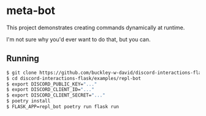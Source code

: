 # meta-bot

This project demonstrates creating commands dynamically at runtime.

I'm not sure why you'd ever want to do that, but you can.

## Running

```bash
$ git clone https://github.com/buckley-w-david/discord-interactions-flask.git
$ cd discord-interactions-flask/examples/repl-bot
$ export DISCORD_PUBLIC_KEY="..."
$ export DISCORD_CLIENT_ID="..."
$ export DISCORD_CLIENT_SECRET="..."
$ poetry install
$ FLASK_APP=repl_bot poetry run flask run
```
